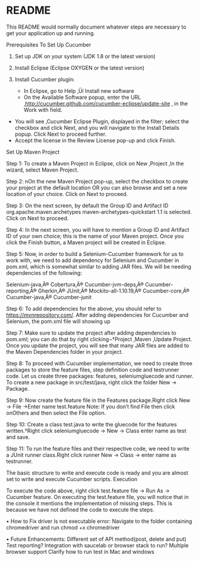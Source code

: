 # README #

This README would normally document whatever steps are necessary to get your application up and running.

Prerequisites To Set Up Cucumber

1. Set up JDK on your system (JDK 1.8 or the latest version)

2. Install Eclipse (Eclipse OXYGEN or the latest version)

3. Install Cucumber plugin:

    * In Eclipse, go to Help ‚Üí Install new software
    * On the Available Software popup, enter the URL ‚http://cucumber.github.com/cucumber-eclipse/update-site ‚ in the Work with field.
    
* You will see ‚Cucumber Eclipse Plugin‚ displayed in the filter; select the checkbox and click Next, and you will navigate to the Install Details popup. Click Next to proceed further.
* Accept the license in the Review License pop-up and click Finish.
    

Set Up Maven Project

Step 1: To create a Maven Project in Eclipse, click on New ‚Project ‚In the wizard, select Maven Project.

Step 2: nOn the new Maven Project pop-up, select the checkbox to create your project at the default location OR you can also browse and set a new location of your choice. Click on Next to proceed.

Step 3: On the next screen, by default the Group ID and Artifact ID org.apache.maven.archetypes maven-archetypes-quickstart 1.1 is selected. Click on Next to proceed.

Step 4: In the next screen, you will have to mention a Group ID and Artifact ID of your own choice; this is the name of your Maven project. Once you click the Finish button, a Maven project will be created in Eclipse.

Step 5: Now, in order to build a Selenium-Cucumber framework for us to work with, we need to add dependency for Selenium and Cucumber in pom.xml, which is somewhat similar to adding JAR files. We will be needing dependencies of the following:

Selenium-java‚Ä®
Cobertura‚Ä®
Cucumber-jvm-deps‚Ä®
Cucumber-reporting‚Ä®
Gherkin‚Ä®
JUnit‚Ä®
Mockito-all-1.10.19‚Ä®
Cucumber-core‚Ä®
Cucumber-java‚Ä®
Cucumber-junit

Step 6: To add dependencies for the above, you should refer to https://mvnrepository.com/. After adding dependencies for Cucumber and Selenium, the pom.xml file will showing up

Step 7: Make sure to update the project after adding dependencies to pom.xml; you can do that by right clicking¬†Project ‚Maven ‚Update Project. Once you update the project, you will see that many JAR files are added to the Maven Dependencies folder in your project.

Step 8: To proceed with Cucumber implementation, we need to create three packages to store the feature files, step definition code and testrunner code. Let us create three packages: features, seleniumgluecode and runner. To create a new package in src/test/java, right click the folder New -> Package.

Step 9: Now create the feature file in the Features package.Right click New -> File ->Enter name test.feature
Note: If you don’t find File then click onOthers and then select the File option.


Step 10: Create a class test.java to write the gluecode for the features written.†Right click seleniumgluecode -> New -> Class enter name as test and save.

Step 11: To run the feature files and their respective code, we need to write a JUnit runner class.Right click runner New -> Class -> enter name as testrunner.

The basic structure to write and execute code is ready and you are almost set to write and execute Cucumber scripts.
Execution

To execute the code above, right click test.feature file -> Run As -> Cucumber feature. On executing the test.feature file, you will notice that in the console it mentions the implementation of missing steps. This is because we have not defined the code to execute the steps.

•	How to Fix driver Is not executable error: 
Navigate to the folder containing chromedriver and run chmod +x chromedriver


•	Future Enhancements:
Different set of API method(post, delete and put)
Test reporting?
Integration with saucelab or browser stack to run?
Multiple browser support
Clarify how to run test in Mac and windows

